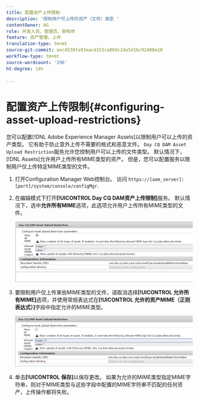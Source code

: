```yaml
---
title: 配置资产上传限制
description: '限制用户可上传的资产（文件）类型 '
contentOwner: AG
role: 开发人员、管理员、架构师
feature: 资产管理，上传
translation-type: tm+mt
source-git-commit: aec4530fa93eacd151ca069c2da5d1bc92408e10
workflow-type: tm+mt
source-wordcount: '196'
ht-degree: 14%

---
```



# 配置资产上传限制{#configuring-asset-upload-restrictions}

您可以配置[!DNL Adobe Experience Manager Assets]以限制用户可以上传的资产类型。 它有助于防止意外上传不需要的格式和恶意文件。 `Day CQ DAM Asset Upload Restriction`服务允许您控制用户可以上传的文件类型。 默认情况下，[!DNL Assets]允许用户上传所有MIME类型的资产。 但是，您可以配置服务以限制用户仅上传特定MIME类型的文件。

1. 打开Configuration Manager Web控制台。 访问 `https://[aem_server]:[port]/system/console/configMgr`.
1. 在编辑模式下打开&#x200B;**[!UICONTROL Day CQ DAM资产上传限制]**&#x200B;服务。 默认情况下，选中&#x200B;**允许所有MIME**&#x200B;选项，此选项允许用户上传所有MIME类型的文件。

   ![chlimage_1-378](assets/chlimage_1-378.png)

1. 要限制用户仅上传某些MIME类型的文件，请取消选择&#x200B;**[!UICONTROL 允许所有MIME]**&#x200B;选项，并使用常规表达式在&#x200B;**[!UICONTROL 允许的资产MIME（正则表达式）]**&#x200B;字段中指定允许的MIME类型。

   ![chlimage_1-379](assets/chlimage_1-379.png)

1. 单击&#x200B;**[!UICONTROL 保存]**&#x200B;以保存更改。 如果为允许的MIME类型指定MIME字符串，则对于MIME类型与这些字段中配置的MIME字符串不匹配的任何资产，上传操作都将失败。
